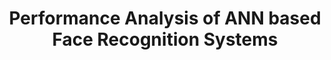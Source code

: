 ---
layout: project_old
title: Performance Analysis of ANN based Face Recognition Systems
permalink: /4yp/e04/Performance-Analysis-of-ANN-based-Face-Recognition-Systems

has_children: false
parent: E04 Undergraduate Research Projects
grand_parent: Undergraduate Research Projects

cover_url: https://cepdnaclk.github.io/projects.ce.pdn.ac.lk/data/categories/4yp/cover_page.jpg
thumbnail_url: /data/categories/4yp/thumbnail.jpg

team: [W.R.A.S.N. Bandara (E/04/043), A.A.M.M.E. Karunaratne (E/04/143)]
supervisors: [ Prof. Roshan G. Ragel]

has_publication: false
publication: ""
---